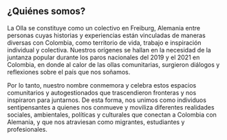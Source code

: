 ## ¿Quiénes somos?

La Olla se constituye como un colectivo en Freiburg, Alemania entre personas cuyas historias y experiencias están vinculadas de maneras diversas con Colombia, como territorio de vida, trabajo e inspiración individual y colectiva. Nuestros orígenes se hallan en la necesidad de la juntanza popular durante los paros nacionales del 2019 y el 2021 en Colombia, en donde al calor de las ollas comunitarias, surgieron diálogos y reflexiones sobre el país que nos soñamos.

Por lo tanto, nuestro nombre conmemora y celebra estos espacios comunitarios y autogestionados que trascendieron fronteras y nos inspiraron para juntarnos. De esta forma, nos unimos como individuos sentipensantes a quienes nos conmueve y moviliza diferentes realidades sociales, ambientales, políticas y culturales que conectan a Colombia con Alemania, y que nos atraviesan como migrantes, estudiantes y profesionales.
